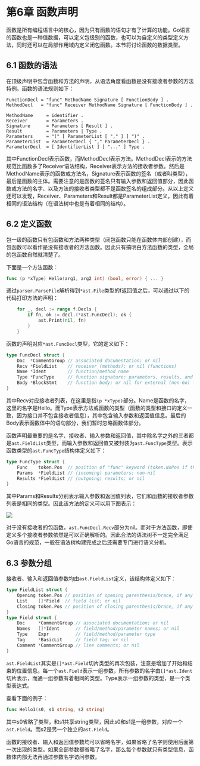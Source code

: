 # 第6章 函数声明

函数是所有编程语言中的核心，因为只有函数的语句才有了计算的功能。Go语言的函数也是一种值数据，可以定义包级别的函数，也可以为自定义的类型定义方法，同时还可以在局部作用域内定义闭包函数。本节将讨论函数的数据类型。

## 6.1 函数的语法

在顶级声明中包含函数和方法的声明，从语法角度看函数是没有接收者参数的方法特例。函数的语法规则如下：

```
FunctionDecl = "func" MethodName Signature [ FunctionBody ] .
MethodDecl   = "func" Receiver MethodName Signature [ FunctionBody ] .

MethodName     = identifier .
Receiver       = Parameters .
Signature      = Parameters [ Result ] .
Result         = Parameters | Type .
Parameters     = "(" [ ParameterList [ "," ] ] ")" .
ParameterList  = ParameterDecl { "," ParameterDecl } .
ParameterDecl  = [ IdentifierList ] [ "..." ] Type .
```

其中FunctionDecl表示函数，而MethodDecl表示方法。MethodDecl表示的方法规范比函数多了Receiver语法结构，Receiver表示方法的接收者参数。然后是MethodName表示的函数或方法名，Signature表示函数的签名（或者叫类型），最后是函数的主体。需要注意的是函数的签名只有输入参数和返回值部分，因此函数或方法的名字、以及方法的接收者类型都不是函数签名的组成部分。从以上定义还可以发现，Receiver、Parameters和Result都是ParameterList定义，因此有着相同的语法结构（在语法树中也是有着相同的结构）。

## 6.2 定义函数

包一级的函数只有包函数和方法两种类型（闭包函数只能在函数体内部创建），而包函数可以看作是没有接收者的方法函数。因此只有搞明白方法函数的类型，全局的包函数自然就清楚了。

下面是一个方法函数：

```go
func (p *xType) Hello(arg1, arg2 int) (bool, error) { ... }
```

通过`parser.ParseFile`解析得到`*ast.File`类型的f返回值之后，可以通过以下的代码打印方法的声明：

```go
	for _, decl := range f.Decls {
		if fn, ok := decl.(*ast.FuncDecl); ok {
			ast.Print(nil, fn)
		}
	}
```

函数的声明对应`*ast.FuncDecl`类型，它的定义如下：

```go
type FuncDecl struct {
	Doc  *CommentGroup // associated documentation; or nil
	Recv *FieldList    // receiver (methods); or nil (functions)
	Name *Ident        // function/method name
	Type *FuncType     // function signature: parameters, results, and position of "func" keyword
	Body *BlockStmt    // function body; or nil for external (non-Go) function
}
```

其中Recv对应接收者列表，在这里是指`(p *xType)`部分。Name是函数的名字，这里的名字是Hello。而Type表示方法或函数的类型（函数的类型和接口的定义一致，因为接口并不包含接收者信息），其中包含输入参数和返回值信息。最后的Body表示函数体中的语句部分，我们暂时忽略函数体部分。

函数声明最重要的是名字、接收者、输入参数和返回值，其中除名字之外的三者都是`ast.FieldList`类型，而输入参数和返回值又被封装为`ast.FuncType`类型。表示函数类型的`ast.FuncType`结构体定义如下：

```go
type FuncType struct {
	Func    token.Pos  // position of "func" keyword (token.NoPos if there is no "func")
	Params  *FieldList // (incoming) parameters; non-nil
	Results *FieldList // (outgoing) results; or nil
}
```

其中Params和Results分别表示输入参数和返回值列表，它们和函数的接收者参数列表是相同的类型。因此该方法的定义可以用下图表示：

![](../images/ch6-func-decl-01.png)

对于没有接收者的包函数，`ast.FuncDecl.Recv`部分为nil。而对于方法函数，即使定义多个接收者参数依然是可以正确解析的。因此合法的语法树不一定完全满足Go语言的规范，一般在语法树构建完成之后还需要专门进行语义分析。

## 6.3 参数分组

接收者、输入和返回值参数均由`ast.FieldList`定义，该结构体定义如下：

```go
type FieldList struct {
	Opening token.Pos // position of opening parenthesis/brace, if any
	List    []*Field  // field list; or nil
	Closing token.Pos // position of closing parenthesis/brace, if any
}
type Field struct {
	Doc     *CommentGroup // associated documentation; or nil
	Names   []*Ident      // field/method/parameter names; or nil
	Type    Expr          // field/method/parameter type
	Tag     *BasicLit     // field tag; or nil
	Comment *CommentGroup // line comments; or nil
}
```

`ast.FieldList`其实是`[]*ast.Field`切片类型的再次包装，注意是增加了开始和结束的位置信息。每一个`ast.Field`表示一组参数，所有参数的名字由`[]*ast.Ident`切片表示，而通一组参数有着相同的类型。Type表示一组参数的类型，是一个类型表达式。

查看下面的例子：

```go
func Hello1(s0, s1 string, s2 string)
```

其中s0省略了类型，和s1共享string类型，因此s0和s1是一组参数，对应一个`ast.Field`。而s2是另一个独立的`ast.Field`。

函数的接收者、输入和返回值参数均可以省略名字，如果省略了名字则使用后面第一次出现的类型。如果全部参数都省略了名字，那么每个参数就只有类型信息，函数体内部无法再通过参数名字访问参数。
